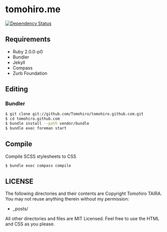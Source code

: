 tomohiro.me
================================================================================

[![Dependency Status](https://gemnasium.com/Tomohiro/tomohiro.github.com.png)](https://gemnasium.com/Tomohiro/tomohiro.github.com)


Requirements
--------------------------------------------------------------------------------

- Ruby 2.0.0-p0
- Bundler
- Jekyll
- Compass
- Zurb Foundation


Editing
--------------------------------------------------------------------------------

### Bundler

```sh
$ git clone git://github.com/Tomohiro/tomohiro.github.com.git
$ cd tomohiro.github.com
$ bundle install --path vendor/bundle
$ bundle exec foreman start
```


Compile
--------------------------------------------------------------------------------

Compile SCSS stylesheets to CSS

```sh
$ bundle exec compass compile
```


LICENSE
--------------------------------------------------------------------------------

The following directories and their contents are Copyright Tomohiro TAIRA.
You may not reuse anything therein without my permission:

- _posts/

All other directories and files are MIT Licensed.
Feel free to use the HTML and CSS as you please. 
